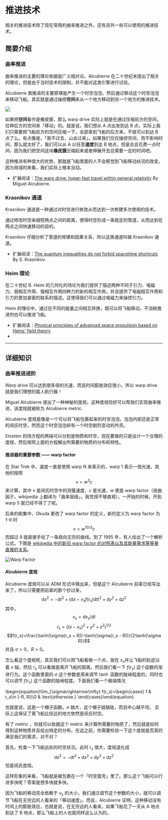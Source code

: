 # 推进技术

相关的推进技术除了现在常用的曲率推进之外，还有另外一些可以使用的推进技术。

## 简要介绍

### 曲率推进

曲率推进的主要的理论依据是广义相对论。Alcubierre 在二十世纪末提出了相关的理论，但是由于当时技术的限制，并不能对这类引擎进行试验。

Alcubierre 类推进的主要原理是产生一个时空泡泡，然后通过移动这个时空泡泡来移动飞船。其实就是通过操控**空间**来从一个地方移动到另一个地方的推进技术。


![](https://upload.wikimedia.org/wikipedia/commons/c/c4/Alcubierre.png)



如果把**空间**看作是橡皮膜，那么 warp drive 实际上就是在通过压缩前方的空间，拉伸后方的空间来「移动」的。就是说，我们想从 A 点出发到达 B 点，实际上我们只需要把飞船前方的空间压缩一下，全部拿到飞船的后方来，不就可以到达 B 点了么。有点像是，「我不过去，山会过来」。如果我们仅仅操控空间，而不影响时间，那么就太好了，我们可以从 A 以任意**速度**到达 B 地点，但是总会花费一点时间，因为我们把空间这块**橡皮膜**压缩起来或者伸展开去总需要一定的时间吧。

这种推进有种很大的优势，那就是飞船里面的人不会察觉到飞船移动状况的改变，因为局域的来看，我们实际上根本没动。


* 扩展阅读：[The warp drive: hyper-fast travel within general relativity](http://arxiv.org/abs/gr-qc/0009013) By Miguel Alcubierre.


### Krasnikov 通道

Krasnikov 通道是一种通过对时空进行修改从而达到一次修建多次使用的技术。

通过修改时空来缩短两点之间的距离，使得时空形成一条稳定的管道，从而达到在两点之间快速移动的目的。

Krasnikov 仔细分析了管道的修建和因果关系，所以这类通道叫做 Krasnikov 通道。


* 扩展阅读：[The quantum inequalities do not forbid spacetime shortcuts](http://arxiv.org/abs/gr-qc/0207057) By S. Krasnikov.



### Heim 理论

在二十世纪 B. Heim 的几何化的场论为我们提供了描述两种不同于引力、电磁力、弱相互作用、强相互作用四种力的新的相互作用，并且提供了电磁相互作用和引力的更加紧密的联系的描述。这使得我们可以通过电磁力来操控引力。

Heim 的理论中，通过在不同的能量之间相互转换，既可以将飞船移动，不消耗推进剂也可以推进飞船。


* 扩展阅读：[Physical principles of advanced space propulsion based on Heins' field theory](http://www.hpcc-space.com/publications/documents/PrinciplesOfAdvancedSpacePropulsionAIAA-paper-2002-4094.pdf)
*

-----

## 详细知识




### 曲率推进进阶

Warp drive 可以达到很多倍的光速，而且时间膨胀效应很小，所以 warp drive 就是我们理想的载人航行器！

Miguel Alcubierre 提出了一种神秘的度规，这种度规恰好可以帮我们实现曲率推进，该度规就被称为 Alcubierre metric.

Alcubierre 度规是像是一个可以将飞船包裹起来的时空泡泡，泡泡内部还是正常的闵氏时空，然而这个时空泡泡却有一个时空剧烈变动的外壳。

Einstein 的场方程的两端可以分别是物质和时空，现在要做的只是设计一个合理的度规，然后按照上面的方程解出所需要的物质的分布和特性。





#### **推进器的重要参数 —— warp factor**

在 Star Trek 中，速度一直是使用 warp N 来表示的，warp 1 表示一倍光速，其他的按照
$$v=w^3c$$
来计算，其中 $v$ 是闵氏时空中的测量速度，$c$ 是光速，$w$ 便是 warp factor（扭曲因子，wikipedia 上翻译为「曲率层级」，我觉得不够直观）。一开始的时候，开到 warp 5 就已经不得了了呢。

后来的剧集中，Okuda 更改了 warp factor 的定义，新的定义为 warp factor 为 1-9 时
$$v=w^{10/3}c$$
而超过 9 就直接手绘了一条趋向无穷的曲线。到了 1995 年，有人给出了一个解析公式。下图是 [wikipedia 中的新旧 warp factor 的对照表以及其能量需求等等量直接的关系](http://en.wikipedia.org/wiki/File:Warptable.gif)。

![Warp Factor](http://upload.wikimedia.org/wikipedia/en/4/4b/Warptable.gif)




#### **Alcubierre 度规**

Alcubierre 度规可以从 ADM 形式中猜出来，但是这个 Alcubierre 前辈已经写出来了，所以只需要把前辈的那个抄过来，
$$\mathrm ds^2 = -\mathrm dt^2+(\mathrm dx - v_s f(r_s)\mathrm dt)^2 + \mathrm dy^2 + \mathrm dz^2$$
其中，$$v_s=\mathrm dx_s/\mathrm dt$$
$$r_s=((x -x_s)^2 + y^2 + z^2)^{1/2}$$
$$f(r_s)=\frac{\tanh(\sigma(r_s + R))-\tanh(\sigma(r_s - R))}{2\tanh(\sigma R)}$$
并且 $\sigma>0$，$R>0$。

怎么看这个度规呢，其实我们可以把飞船看做一个点，放在 $x_s$并让飞船的轨迹沿着 x 轴，然后 $r_s$ 可以看做是离开飞船的距离。然后我们看一下 $f(r_s)$ 这个函数的渐进行为。这个函数里面的 $\sigma$ 这个参数是用来调节 $\tanh$ 函数的陡峭程度的，同时也可以调节 $f(r_s)$ 这个函数的陡峭程度。下面我们看一个极端情况

\begin{equation}\lim_{\sigma\rightarrow\infty} f(r_s)=\begin{cases} 1 & r_s\in [-R, R]\\\\0 & \text{otherwise.} \end{cases}\end{equation}

也就是说，这是一个帽子函数。$\sigma$ 越大，这个帽子就越陡，而且中心越平坦。
实际上这保证了离飞船比较远的地方依然是闵氏时空。

有了 metric ，你就可以依据这个 metric 来计算所需要的物质了，然后就是如何得到这种物质并且给出特定的分布。在这之前，你需要检验一下这个度规是否真的满足我们的需求，对不对？

首先，检查一下飞船远处的时空状况。此时 $r_s$ 很大，度规退化成
$$\mathrm ds^2 = -\mathrm dt^2+\mathrm dx ^2 + \mathrm dy^2 + \mathrm dz^2$$
恰是闵氏度规。

这样形象的来看，飞船就是被包裹在一个「时空蛋壳」里了。那么这个飞船可以行进多快呢？答案是想多快就多快。

因为飞船的移动完全依赖于 $v_s$ 的大小，我们通过调节这个参数的大小，就可以调节飞船在无穷远的人看来的「移动速度」。而且，Alcubierre 证明，这种移动没有时间上的膨胀效应，也就是说，在无穷远的人看来，如果飞船花了一天从 A 地点到达了 B 地点，那么飞船上的人也是同样这么认为的。


